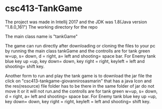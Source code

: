 # csc413-TankGame

The project was made in Intellij 2017 and the JDK was 1.8(Java version "1.8.0_161")
The working directory for the repo

The main class name is "tankGame"

The game can run directly after downloading or cloning the files to your pc by running the main class tankGame and the controlls are for
tank green w=up, s= down, d = right, a= left and shooting= space bar. For Enemy tank blue  key up =up, key down= down, key right = right, keyleft = left and   shooting= shift key.

Another form to run and play the tank game is to download the jar file the click on "csc413-tankgame-giovannirosasmarin" that has a java Icon and the res(resource) file folder has to be there in the same folder of jar do not move it or it will not run.and the controlls are for tank green w=up, s= down, d = right, a= left and shooting= space bar. For Enemy tank blue  key up =up, key down= down, key right = right, keyleft = left and   shooting= shift key.



